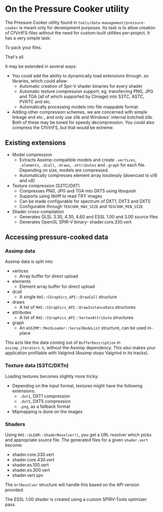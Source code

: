 # On the Pressure Cooker utility

The Pressure Cooker utility found in `tools/data-management/pressure-cooker` is meant only for development purposes. Its task is to allow creation of CfVirtFS-files without the need for custom-built utilities per-project. It has a very simple task:

To pack your files.

That's all.

It may be extended in several ways:

 - You could add the ability to dynamically load extensions through .so libraries, which could allow:
   + Automatic creation of Spir-V shader binaries for every shader
   + Automatic texture compression support, eg. transferring PNG, JPG and TGA (all of which supported by CImage) into S3TC, ASTC, PVRTC and etc.
   + Automatically processing models into file-mappable format
 - Adding other compression schemes, we are concerned with simple linkage and etc., and only use zlib and Windows' internal botched zlib. Both of these may be tuned for speedy decompression. You could also compress the CfVirtFS, but that would be extreme.

## Existing extensions

 - Model compression
   - Extracts Assimp-compatible models and create `.vertices`, `.elements`, `.dcall`, `.draws`, `.attributes` and `.graph` for each file. Depending on size, models are compressed.
   - Automatically compresses element array losslessly (downcast to u16 and u8)
 - Texture compression (S3TC/DXT)
   - Compresses PNG, JPG and TGA into DXT5 using libsquish
   - Supports using libtiff to read TIFF images
   - Can be made configurable for spectrum of DXT1, DXT3 and DXT5
   - Configurable through `TEXCOOK_MAX_SIZE` and `TEXCOOK_MIN_SIZE`
 - Shader cross-compilation
   - Generates GLSL 3.30, 4.30, 4.60 and ESSL 1.00 and 3.00 source files
   - Generates OpenGL SPIR-V binary- shader.core.330.vert

## Accessing pressure-cooked data

### Assimp data

Assimp data is split into:

 - vertices
   - Array buffer for direct upload
 - elements
   - Element array buffer for direct upload
 - dcall
   - A single `RHI::CGraphics_API::DrawCall` structure
 - draws
   - A list of `RHI::CGraphics_API::DrawInstanceData` structures
 - attributes
   - A list of `RHI::CGraphics_API::VertexAttribute` structures
 - graph
   - An `ASSIMP::MeshLoader::SerialNodeList` structure, can be used in-place

This acts like the data coming out of `BufferDescription` in `assimp_iterators.h`, without the Assimp dependency.
This also makes your application profilable with Valgrind (Assimp stops Valgrind in its tracks).

### Texture data (S3TC/DXTn)

Loading textures becomes slightly more tricky:

 - Depending on the input format, textures might have the following extensions:
   - `.dxt1`, DXT1 compression
   - `.dxt5`, DXT5 compression
   - `.png`, as a fallback format
 - Mipmapping is done on the images

### Shaders

Using `RHI::GLEAM::ShaderResolver()`, you get a URL resolver which picks and appropriate source file.
The generated files for a given `shader.vert` become:

 - shader.core.330.vert
 - shader.core.430.vert
 - shader.es.100.vert
 - shader.es.300.vert
 - shader.vert.spv

The `UrlResolver` structure will handle this based on the API version provided.

The ESSL 1.00 shader is created using a custom SPIRV-Tools optimizer pass.
